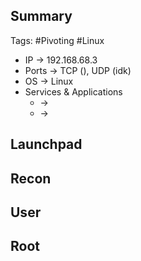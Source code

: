 ## Summary

Tags: #Pivoting #Linux 

- IP ->  192.168.68.3
- Ports -> TCP (), UDP (idk)
- OS ->  Linux
- Services & Applications
    -  -> 
    -  -> 

## Launchpad


## Recon


## User


## Root